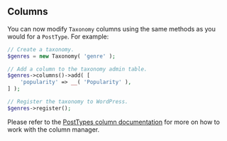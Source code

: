## Columns

You can now modify `Taxonomy` columns using the same methods as you would for a `PostType`. For example:

```php
// Create a taxonomy.
$genres = new Taxonomy( 'genre' );

// Add a column to the taxonomy admin table.
$genres->columns()->add( [
	'popularity' => __( 'Popularity' ),
] );

// Register the taxonomy to WordPress.
$genres->register();
```
Please refer to the [PostTypes column documentation](../post-types/Columns.md) for more on how to work with the column manager.

